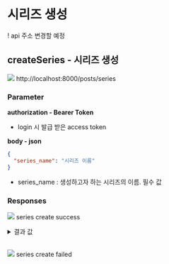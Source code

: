 # 시리즈 생성

! api 주소 변경할 예정

## createSeries - 시리즈 생성

<img src="https://img.shields.io/badge/POST-green?style=plastic&logo=appveyor&logo=POST"/> http://localhost:8000/posts/series

### Parameter

**authorization - Bearer Token**

- login 시 발급 받은 access token

**body - json**

```json
{
  "series_name": "시리즈 이름"
}
```

- series_name : 생성하고자 하는 시리즈의 이름. 필수 값

### Responses

<img src="https://img.shields.io/badge/201-519800?style=plastic&logo=appveyor&logo=201"/> series create success

<details>
<summary>결과 값</summary>
<div markdown="1">

```json
{
  "statusCode": 201,
  "series": [
    {
      "series_series_name": "시리즈 이름",
      "series_post_count": 0,
      "series_create_at": "2022-11-24T11:10:08.272Z",
      "post_thumbnail": "",
      "series_id": 1
    }
  ]
}
```

- series_series_name : 시리즈의 이름
- series_post_count : 시리즈에 포함된 게시글의 수
- series_create_at : 시리즈가 생성된 일자
- post_thumbnail : 시리즈에 게시글이 포함되어 있을 경우 정렬 순서가 첫번째인 게시글의 썸네일을 가지고 옴
- series_id : 생성된 시리즈의 ID

</div>
</details>

<br>

<img src="https://img.shields.io/badge/403-DB3A00?style=plastic&logo=appveyor&logo=403"/> series create failed
